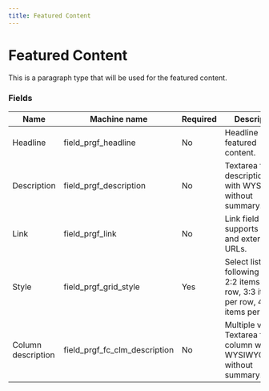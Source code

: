 ```yaml
---
title: Featured Content
---
```


# Featured Content
This is a paragraph type that will be used for the featured content.

### Fields
| Name  | Machine name | Required | Description |
| ------------- | ------------- | ------------- | ------------- |
| Headline | field\_prgf_headline | No | Headline of the featured content. |
| Description| field\_prgf_description | No | Textarea for the description/body with WYSIWYG, without summary. |
| Link | field\_prgf_link | No | Link field that supports internal and external URLs. |
| Style | field\_prgf\_grid_style | Yes | Select list with following values: 2:2 items per row, 3:3 items per row, 4:4 items per row |
| Column description| field\_prgf\_fc\_clm\_description | No | Multiple values. Textarea for the column with WYSIWYG, without summary. |)
